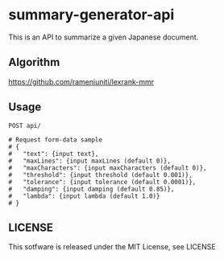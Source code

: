 # summary-generator-api
This is an API to summarize a given Japanese document.

## Algorithm

https://github.com/ramenjuniti/lexrank-mmr

## Usage

```
POST api/

# Request form-data sample 
# {
#	"text": {input text},
#   "maxLines": {input maxLines (default 0)},
#   "maxCharacters": {input maxCharacters (default 0)},
#   "threshold": {input threshold (default 0.001)},
#   "tolerance": {input tolerance (default 0.0001)},
#   "damping": {input damping (default 0.85)},
#   "lambda": {input lambda (default 1.0)}
# }
```

## LICENSE
This sotfware is released under the MIT License, see LICENSE